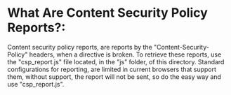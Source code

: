 # What Are Content Security Policy Reports?:
Content security policy reports, are reports by the "Content-Security-Policy" headers, when a directive is broken. To retrieve these reports, use the "csp_report.js"
file located, in the "js" folder, of this directory. Standard configurations for reporting, are limited in current browsers that support them, without support, the report will not be sent, so do the easy way and use "csp_report.js".
